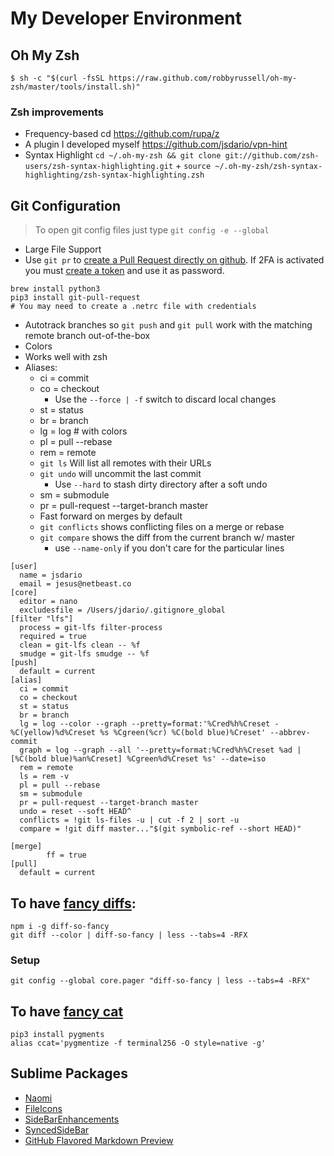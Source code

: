 # My Developer Environment

## Oh My Zsh
```
$ sh -c "$(curl -fsSL https://raw.github.com/robbyrussell/oh-my-zsh/master/tools/install.sh)"
```

### Zsh improvements
* Frequency-based cd https://github.com/rupa/z
* A plugin I developed myself https://github.com/jsdario/vpn-hint
* Syntax Highlight `cd ~/.oh-my-zsh && git clone git://github.com/zsh-users/zsh-syntax-highlighting.git` + `source ~/.oh-my-zsh/zsh-syntax-highlighting/zsh-syntax-highlighting.zsh`

## Git Configuration

> To open git config files just type `git config -e --global`

* Large File Support
* Use `git pr` to [create a Pull Request directly on github](https://github.com/jd/git-pull-request). If 2FA is activated you must [create a token](https://github.com/settings/tokens) and use it as password.

```
brew install python3
pip3 install git-pull-request
# You may need to create a .netrc file with credentials
```

* Autotrack branches so `git push` and `git pull` work with the matching remote branch out-of-the-box
* Colors
* Works well with zsh
* Aliases:
  * ci = commit
  * co = checkout
    * Use the `--force | -f` switch to discard local changes
  * st = status
  * br = branch
  * lg = log # with colors
  * pl = pull --rebase
  * rem = remote
  * `git ls` Will list all remotes with their URLs
  * `git undo` will uncommit the last commit
    * Use `--hard` to stash dirty directory after a soft undo
  * sm = submodule
  * pr = pull-request --target-branch master
  * Fast forward on merges by default
  * `git conflicts` shows conflicting files on a merge or rebase
  * `git compare` shows the diff from the current branch w/ master
    * use `--name-only` if you don't care for the particular lines


```
[user]
  name = jsdario
  email = jesus@netbeast.co
[core]
  editor = nano
  excludesfile = /Users/jdario/.gitignore_global
[filter "lfs"]
  process = git-lfs filter-process
  required = true
  clean = git-lfs clean -- %f
  smudge = git-lfs smudge -- %f
[push]
  default = current
[alias]
  ci = commit
  co = checkout
  st = status
  br = branch
  lg = log --color --graph --pretty=format:'%Cred%h%Creset -%C(yellow)%d%Creset %s %Cgreen(%cr) %C(bold blue)%Creset' --abbrev-commit
  graph = log --graph --all '--pretty=format:%Cred%h%Creset %ad | [%C(bold blue)%an%Creset] %Cgreen%d%Creset %s' --date=iso
  rem = remote
  ls = rem -v
  pl = pull --rebase
  sm = submodule
  pr = pull-request --target-branch master
  undo = reset --soft HEAD^
  conflicts = !git ls-files -u | cut -f 2 | sort -u
  compare = !git diff master..."$(git symbolic-ref --short HEAD)"
  
[merge]
        ff = true
[pull]
  default = current
```

## To have [fancy diffs](https://github.com/so-fancy/diff-so-fancy):
```
npm i -g diff-so-fancy
git diff --color | diff-so-fancy | less --tabs=4 -RFX
```

### Setup
```
git config --global core.pager "diff-so-fancy | less --tabs=4 -RFX"
```

## To have [fancy cat](https://mobile.twitter.com/mgechev/status/1131626715267178496)
```
pip3 install pygments
alias ccat='pygmentize -f terminal256 -O style=native -g'
```

## Sublime Packages
- [Naomi](https://packagecontrol.io/packages/Naomi)
- [FileIcons](https://packagecontrol.io/packages/FileIcons)
- [SideBarEnhancements](https://packagecontrol.io/packages/SideBarEnhancements)
- [SyncedSideBar](https://packagecontrol.io/packages/SyncedSideBar)
- [GitHub Flavored Markdown Preview](https://packagecontrol.io/packages/GitHub%20Flavored%20Markdown%20Preview)

